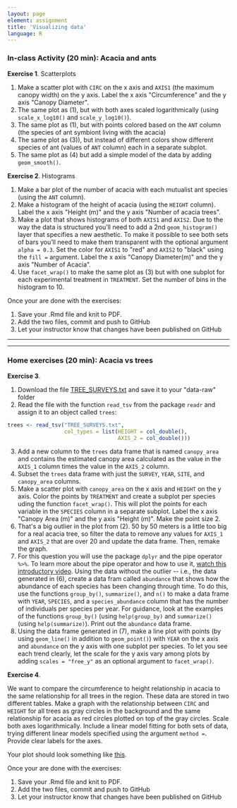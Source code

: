 ```yaml
---
layout: page
element: assignment
title: 'Visualizing data'
language: R
---
```



### In-class Activity (20 min): Acacia and ants

**Exercise 1**. Scatterplots
<!-- https://github.com/datacarpentry/semester-biology/blob/main/exercises/Graphing-acacia-ants-R.md -->

1. Make a scatter plot with `CIRC` on the x axis and `AXIS1` (the maximum canopy
   width) on the y axis. Label the x axis "Circumference" and the y axis "Canopy
   Diameter".
2. The same plot as (1), but with both axes scaled logarithmically (using `scale_x_log10()` and `scale_y_log10()`).
3. The same plot as (1), but with points colored based on the `ANT` column (the species of ant symbiont living with the acacia)
4. The same plot as (3)), but instead of different colors show different species of ant (values of `ANT` column) each in a separate subplot.
5. The same plot as (4) but add a simple model of the data by adding `geom_smooth()`.

**Exercise 2**. Histograms
<!-- https://github.com/datacarpentry/semester-biology/blob/main/exercises/Graphing-acacia-ants-histograms-R.md -->

1. Make a bar plot of the number of acacia with each mutualist ant species (using the `ANT` column).
2. Make a histogram of the height of acacia (using the `HEIGHT` column). Label
   the x axis "Height (m)" and the y axis "Number of acacia trees".
3. Make a plot that shows histograms of both `AXIS1` and `AXIS2`. Due to the way
   the data is structured you’ll need to add a 2nd `geom_histogram()` layer that
   specifies a new aesthetic. To make it possible to see both sets of bars
   you’ll need to make them transparent with the optional argument `alpha = 0.3`.
   Set the color for `AXIS1` to "red" and `AXIS2` to "black" using the `fill =`
   argument. Label the x axis "Canopy Diameter(m)" and the y axis "Number of Acacia".
4. Use `facet_wrap()` to make the same plot as (3) but with one subplot for each experimental
   treatment in `TREATMENT`. Set the number of bins in the histogram to 10.

Once your are done with the exercises:

1. Save your .Rmd file and knit to PDF.
1. Add the two files, commit and push to GitHub
1. Let your instructor know that changes have been published on GitHub

---
---

### Home exercises (20 min): Acacia vs trees

**Exercise 3**.
<!-- https://raw.githubusercontent.com/datacarpentry/semester-biology/main/exercises/Graphing-acacia-ants-data-manip-R.md -->

1. Download the file [TREE_SURVEYS.txt](https://figshare.com/ndownloader/files/5629536) and save it to your "data-raw" folder
2. Read the file with the function `read_tsv` from the package `readr` and assign it to an object called `trees`:
```r
trees <- read_tsv("TREE_SURVEYS.txt",
                  col_types = list(HEIGHT = col_double(),
                                   AXIS_2 = col_double()))
```
3. Add a new column to the `trees` data frame that is named `canopy_area` and contains
   the estimated canopy area calculated as the value in the `AXIS_1` column
   times the value in the `AXIS_2` column.
4. Subset the `trees` data frame with just the `SURVEY`, `YEAR`, `SITE`, and `canopy_area` columns.
5. Make a scatter plot with `canopy_area` on the x axis and `HEIGHT` on the y
   axis. Color the points by `TREATMENT` and create a subplot per species uding the function `facet_wrap()`. This will plot the points for each variable in
   the `SPECIES` column in a separate subplot. Label the x axis "Canopy Area
   (m)" and the y axis "Height (m)". Make the point size 2.
6. That's a big outlier in the plot from (2). 50 by 50 meters is a little too
   big for a real acacia tree, so filter the data to remove any values for `AXIS_1`
   and `AXIS_2` that are over 20 and update the data frame. Then, remake the graph.
7. For this question you will use the package `dplyr` and the pipe operator `%>%`. To learn more about the pipe operator and how to use it, [watch this introductory video](https://www.youtube.com/watch?v=ui3VZeuN8QY). <!-- Another good introductory video on pipes: https://www.youtube.com/watch?v=3PMBr1RhdqM -->
   Using the data without the outlier -- i.e., the data generated in (6),
   create a data fram called `abundance` that shows how the abundance of each species
   has been changing through time.
   To do this, use the functions `group_by()`, `summarize()`, and `n()` to make a data frame with `YEAR`,
   `SPECIES`, and a `species_abundance` column that has the number of individuals
   per species per year. For guidance, look at the examples of the functions `group_by()` (using `help(group_by)` and `summarize()` (using `help(summarize)`).
   Print out the `abundance` data frame.
8. Using the data frame generated in (7),
   make a line plot with points (by using `geom_line()` in addition to
   `geom_point()`) with `YEAR` on the x axis and `abundance` on the y axis with
   one subplot per species. To let you see each trend clearly, let the scale for
   the y axis vary among plots by adding `scales = "free_y"` as an optional argument to `facet_wrap()`.

**Exercise 4**.
<!-- https://github.com/datacarpentry/semester-biology/blob/main/exercises/Graphing-data-from-multiple-tables-R.md -->

We want to compare the circumference to height relationship in acacia to the same relationship for all trees in the region. These data are stored in two different tables. Make a graph with the relationship between `CIRC` and `HEIGHT` for all trees as gray circles in the background and the same relationship for acacia as red circles plotted on top of the gray circles. Scale both axes logarithmically. Include a linear model fitting for both sets of data, trying different linear models specified using the argument `method =`. Provide clear labels for the axes.

Your plot should look something like [this](https://datacarpentry.org/semester-biology/solutions/Graphing-data-from-multiple-tables-R.jpeg).

Once your are done with the exercises:

1. Save your .Rmd file and knit to PDF.
1. Add the two files, commit and push to GitHub
1. Let your instructor know that changes have been published on GitHub
